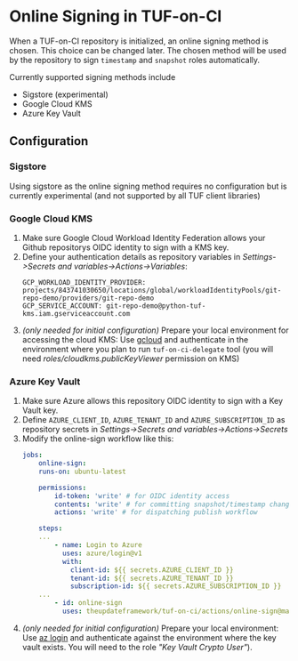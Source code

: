 # Online Signing in TUF-on-CI

When a TUF-on-CI repository is initialized, an online signing method is chosen. This
choice can be changed later. The chosen method will be used by the repository to sign
`timestamp` and `snapshot` roles automatically.

Currently supported signing methods include
* Sigstore (experimental)
* Google Cloud KMS
* Azure Key Vault

## Configuration

### Sigstore

Using sigstore as the online signing method requires no configuration but is
currently experimental (and not supported by all TUF client libraries)

### Google Cloud KMS

1. Make sure Google Cloud Workload Identity Federation allows your Github repositorys OIDC identity to sign
   with a KMS key.
1. Define your authentication details as repository variables in _Settings->Secrets and variables->Actions->Variables_:
   ```
   GCP_WORKLOAD_IDENTITY_PROVIDER: projects/843741030650/locations/global/workloadIdentityPools/git-repo-demo/providers/git-repo-demo
   GCP_SERVICE_ACCOUNT: git-repo-demo@python-tuf-kms.iam.gserviceaccount.com
   ```
1. _(only needed for initial configuration)_ Prepare your local environment for accessing the cloud KMS:
   Use [gcloud](https://cloud.google.com/sdk/docs/install) and authenticate in the
   environment where you plan to run `tuf-on-ci-delegate` tool (you will need
   _roles/cloudkms.publicKeyViewer_ permission on KMS)

### Azure Key Vault

1. Make sure Azure allows this repository OIDC identity to sign with a Key Vault key.
1. Define `AZURE_CLIENT_ID`, `AZURE_TENANT_ID` and `AZURE_SUBSCRIPTION_ID` as repository
   secrets in _Settings->Secrets and variables->Actions->Secrets_
1. Modify the online-sign workflow like this:
    ```yaml
    jobs:
        online-sign:
        runs-on: ubuntu-latest

        permissions:
            id-token: 'write' # for OIDC identity access
            contents: 'write' # for committing snapshot/timestamp changes
            actions: 'write' # for dispatching publish workflow

        steps:
        ...
            - name: Login to Azure
              uses: azure/login@v1
              with:
                client-id: ${{ secrets.AZURE_CLIENT_ID }}
                tenant-id: ${{ secrets.AZURE_TENANT_ID }}
                subscription-id: ${{ secrets.AZURE_SUBSCRIPTION_ID }}
        ...
            - id: online-sign
              uses: theupdateframework/tuf-on-ci/actions/online-sign@main
    ```
1. _(only needed for initial configuration)_ Prepare your local environment: Use [az
       login](https://learn.microsoft.com/en-us/cli/azure/install-azure-cli)
       and authenticate against the environment where the key vault
       exists. You will need to the role _"Key Vault Crypto User"_).
